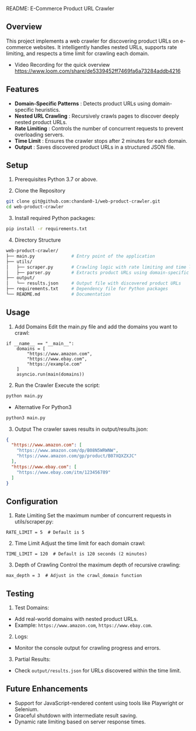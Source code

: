 README: E-Commerce Product URL Crawler

## Overview
This project implements a web crawler for discovering product URLs on e-commerce websites. It intelligently handles nested URLs, supports rate limiting, and respects a time limit for crawling each domain.

* Video Recording for the quick overview
https://www.loom.com/share/de5339452ff7469fa6a73284addb4216

## Features
* **Domain-Specific Patterns** : Detects product URLs using domain-specific heuristics.
* **Nested URL Crawling** : Recursively crawls pages to discover deeply nested product URLs.
* **Rate Limiting** : Controls the number of concurrent requests to prevent overloading servers.
* **Time Limit** : Ensures the crawler stops after 2 minutes for each domain.
* **Output** : Saves discovered product URLs in a structured JSON file.

## Setup

1. Prerequisites
Python 3.7 or above.

2. Clone the Repository

```bash
git clone git@github.com:chandan0-1/web-product-crawler.git
cd web-product-crawler
```
3. Install required Python packages:

```bash 
pip install -r requirements.txt
```

4. Directory Structure
```graphql
web-product-crawler/
├── main.py              # Entry point of the application
├── utils/
│   ├── scraper.py       # Crawling logic with rate limiting and time limit
│   ├── parser.py        # Extracts product URLs using domain-specific patterns
├── output/
│   └── results.json     # Output file with discovered product URLs
├── requirements.txt     # Dependency file for Python packages
└── README.md            # Documentation
```

## Usage
1. Add Domains
Edit the main.py file and add the domains you want to crawl:
```python3
if __name__ == "__main__":
    domains = [
        "https://www.amazon.com",
        "https://www.ebay.com",
        "https://example.com"
    ]
    asyncio.run(main(domains))
```

2. Run the Crawler
Execute the script:
```bash
python main.py
```

* Alternative For Python3
```bash
python3 main.py
```

3. Output
The crawler saves results in output/results.json:
```json
{
  "https://www.amazon.com": [
    "https://www.amazon.com/dp/B08N5WRWNW",
    "https://www.amazon.com/gp/product/B07XQXZXJC"
  ],
  "https://www.ebay.com": [
    "https://www.ebay.com/itm/123456789"
  ]
}
```

## Configuration
1. Rate Limiting
Set the maximum number of concurrent requests in utils/scraper.py:

```python3
RATE_LIMIT = 5  # Default is 5
```

2. Time Limit
Adjust the time limit for each domain crawl:

```python3
TIME_LIMIT = 120  # Default is 120 seconds (2 minutes)
```

3. Depth of Crawling
Control the maximum depth of recursive crawling:

```python3
max_depth = 3  # Adjust in the crawl_domain function
```


## Testing
1. Test Domains:
* Add real-world domains with nested product URLs.
* Example: `https://www.amazon.com`, `https://www.ebay.com`.

2. Logs:
* Monitor the console output for crawling progress and errors.

3. Partial Results:
* Check `output/results.json` for URLs discovered within the time limit.

## Future Enhancements
* Support for JavaScript-rendered content using tools like Playwright or Selenium.
* Graceful shutdown with intermediate result saving.
* Dynamic rate limiting based on server response times.
